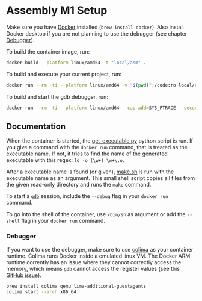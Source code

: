 # Assembly M1 Setup

Make sure you have [Docker](https://www.docker.com/) installed (`brew install docker`). Also install Docker desktop if you are not planning to use the debugger (see chapter [Debugger](#debugger)).

To build the container image, run:
```sh
docker build --platform linux/amd64 -t "local/asm" .
```

To build and execute your current project, run:
```sh
docker run --rm -ti --platform linux/amd64 -v "$(pwd)":/code:ro local/asm
```

To build and start the gdb debugger, run:
```sh
docker run --rm -ti --platform linux/amd64 --cap-add=SYS_PTRACE --security-opt seccomp=unconfined -v "$(pwd)":/code:ro local/asm --debug
```

## Documentation

When the container is started, the [get_executable.py](get_executable.py) python script is run. If you give a command with the `docker run` command, that is treated as the executable name. If not, it tries to find the name of the generated executable with this regex: `ld -o (\w+) \w+\.o`.

After a executable name is found (or given), [make.sh](make.sh) is run with the executable name as an argument. This small shell script copies all files from the given read-only directory and runs the `make` command.

To start a [`gdb`](https://www.sourceware.org/gdb/) session, include the `--debug` flag in your `docker run` command.

To go into the shell of the container, use `/bin/sh` as argument or add the `--shell` flag in your `docker run` command.

### Debugger

If you want to use the debugger, make sure to use [colima](https://github.com/abiosoft/colima) as your container runtime. Colima runs Docker inside a emulated linux VM. The Docker ARM runtime corrently has an issue where they cannot correctly access the memory, which means `gdb` cannot access the register values (see this [GitHub issue](https://github.com/docker/for-mac/issues/6921)).

```sh
brew install colima qemu lima-additional-guestagents
colima start --arch x86_64
```
